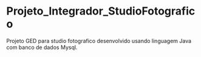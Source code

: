 # Projeto_Integrador_StudioFotografico
Projeto GED para studio fotografico desenvolvido usando linguagem Java com banco de dados Mysql.
